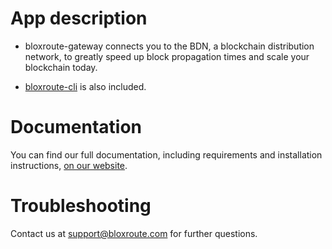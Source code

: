 # App description

* bloxroute-gateway connects you to the BDN, a blockchain distribution network, to greatly speed up block propagation
times and scale your blockchain today.

* [bloxroute-cli] is also included.

# Documentation
You can find our full documentation, including requirements and installation instructions, [on our website][documentation].

# Troubleshooting

Contact us at support@bloxroute.com for further questions.

[documentation]: https://docs.bloxroute.com/
[bloxroute-cli]: https://pypi.org/project/bloxroute-cli/
